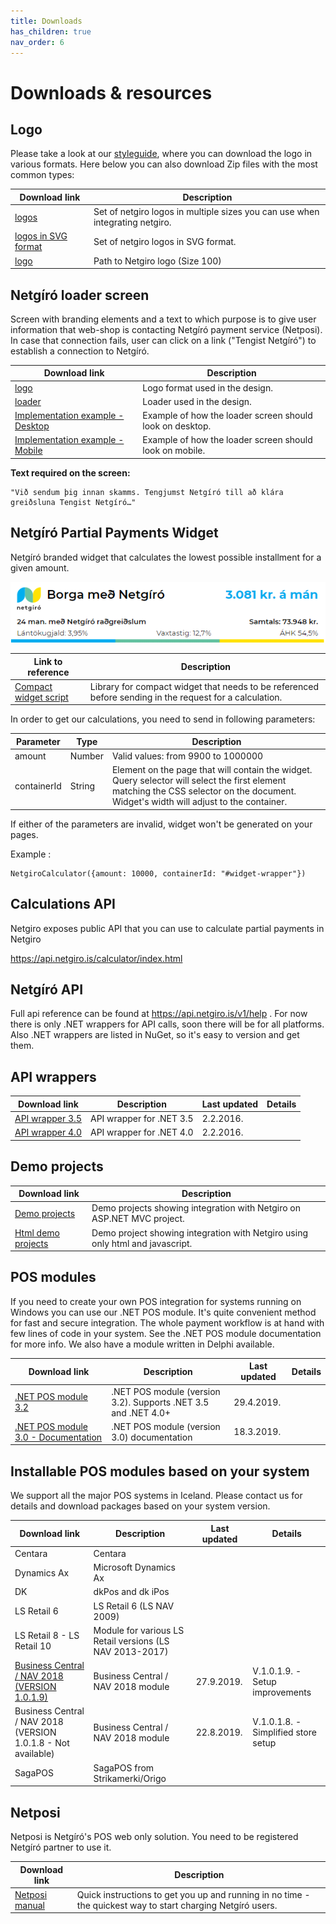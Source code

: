 ```yaml
---
title: Downloads
has_children: true
nav_order: 6
---
```


# Downloads & resources

## Logo

Please take a look at our [styleguide](https://netgiro.frontify.com/d/8oC7BJpSmcsa/brand-guidelines#/design-system/logo), where you can download the logo in various formats. Here below you can also download Zip files with the most common types:

| Download link | Description |
| ------------- | ------------- |
| [logos](developer.netgiro.is/Attachments/documents/logo_multi_size.zip) | Set of netgiro logos in multiple sizes you can use when integrating netgiro. |
| [logos in SVG format](developer.netgiro.is/Attachments/documents/Netgiro_logo_svg.zip) | Set of netgiro logos in SVG format. |
| [logo](https://github.com/netgiro/netgiro.github.io/blob/master/images/Netgiro_Logo_100.png) | Path to Netgiro logo (Size 100) |

## Netgíró loader screen

Screen with branding elements and a text to which purpose is to give user information that web-shop is contacting Netgíró payment service (Netposi). In case that connection fails, user can click on a link ("Tengist Netgíró") to establish a connection to Netgíró.

| Download link | Description |
| ------------- | ------------- |
| [logo](https://static.netgiro.is/assets/logo/logo-light-bg.svg) | Logo format used in the design. |
| [loader](https://static.netgiro.is/assets/loaders/dot-loader.gif) | Loader used in the design. |
| [Implementation example - Desktop](https://raw.githubusercontent.com/netgiro/netgiro.github.io/master/images/Netg%C3%ADr%C3%B3-loader-desktop-example.png) | Example of how the loader screen should look on desktop. |
| [Implementation example - Mobile](https://raw.githubusercontent.com/netgiro/netgiro.github.io/master/images/Netg%C3%ADr%C3%B3-loader-mobile-example.png) | Example of how the loader screen should look on mobile. |

**Text required on the screen:**
~~~
"Við sendum þig innan skamms. Tengjumst Netgíró till að klára greiðsluna Tengist Netgíró…"
~~~

## Netgíró Partial Payments Widget

Netgíró branded widget that calculates the lowest possible installment for a given amount.

<img src="images/ng-widget.png?raw=true" alt="widget.png">

| Link to reference | Description |
| ------------- | ------------- |
| [Compact widget script](https://static.netgiro.is/dist/scripts/pp-widget-compact/pp-widget-compact.js) | Library for compact widget that needs to be referenced before sending in the request for a calculation. |

In order to get our calculations, you need to send in following parameters:

| Parameter | Type | Description |
| ------------- | ------------- | ------------- |
| amount | Number | Valid values: from 9900 to 1000000 |
| containerId | String | Element on the page that will contain the widget. Query selector will select the first element matching the CSS selector on the document. Widget's width will adjust to the container. |

If either of the parameters are invalid, widget won't be generated on your pages.

Example :
~~~
NetgiroCalculator({amount: 10000, containerId: "#widget-wrapper"})
~~~

## Calculations API

Netgiro exposes public API that you can use to calculate partial payments in Netgiro

https://api.netgiro.is/calculator/index.html

## Netgíró API

Full api reference can be found at https://api.netgiro.is/v1/help . For now there is only .NET wrappers for API calls, soon there will be for all platforms. Also .NET wrappers are listed in NuGet, so it's easy to version and get them.

## API wrappers

| Download link | Description | Last updated | Details |
| ------------- | ------------- | ------------- | ------------- |
| [API wrapper 3.5](http://developer.netgiro.is/Attachments/documents/Netg%C3%ADr%C3%B3%20-%20API%20Wrapper%203.5.zip) | API wrapper for .NET 3.5 | 2.2.2016. |  |
| [API wrapper 4.0](http://developer.netgiro.is/Attachments/documents/Netg%C3%ADr%C3%B3%20-%20API%20Wrapper%204.0.zip) | API wrapper for .NET 4.0 | 2.2.2016. |  |

## Demo projects

| Download link | Description |
| ------------- | ------------- |
| [Demo projects](http://developer.netgiro.is/Attachments/documents/NetgiroDemos.zip) | Demo projects showing integration with Netgiro on ASP.NET MVC project. |
| [Html demo projects](http://developer.netgiro.is/Attachments/documents/Netgiro%20-%20html%20demos.zip) | Demo project showing integration with Netgiro using only html and javascript. |

## POS modules

If you need to create your own POS integration for systems running on Windows you can use our .NET POS module. It's quite convenient method for fast and secure integration. The whole payment workflow is at hand with few lines of code in your system. See the .NET POS module documentation for more info. We also have a module written in Delphi available.

| Download link | Description | Last updated | Details |
| ------------- | ------------- | ------------- | ------------- |
| [.NET POS module 3.2](http://developer.netgiro.is/Attachments/documents/Netg%C3%ADr%C3%B3%20-%20POS%20Module%20(v_3.2.1).zip) | 	.NET POS module (version 3.2). Supports .NET 3.5 and .NET 4.0+ | 29.4.2019. |  |
| [.NET POS module 3.0 - Documentation](https://github.com/netgiro/netgiro.github.io/raw/master/documents/Netg%C3%ADr%C3%B3%20-%20POS%20Module%20(v_3.0)%20-%20Documentation.zip) | .NET POS module (version 3.0) documentation | 18.3.2019. |  |

## Installable POS modules based on your system

We support all the major POS systems in Iceland. Please contact us for details and download packages based on your system version.

| Download link | Description | Last updated | Details |
| ------------- | ------------- | ------------- | ------------- |
| Centara |	Centara |  |  |
| Dynamics Ax |	Microsoft Dynamics Ax |  |  |
| DK |	dkPos and dk iPos |  |  |
| LS Retail 6 |	LS Retail 6 (LS NAV 2009) |  |  |
| LS Retail 8 - LS Retail 10 |	Module for various LS Retail versions (LS NAV 2013-2017) |  |  |
| [Business Central / NAV 2018 (VERSION 1.0.1.9)](https://github.com/netgiro/netgiro.github.io/raw/master/documents/Netgiro_NAV2018_1.0.1.9.zip) |		Business Central / NAV 2018 module | 27.9.2019. | V.1.0.1.9. - Setup improvements |
| Business Central / NAV 2018 (VERSION 1.0.1.8 - Not available) |	Business Central / NAV 2018 module | 22.8.2019. | 	V.1.0.1.8. - Simplified store setup |
| SagaPOS |	SagaPOS from Strikamerki/Origo |  |  |

## Netposi

Netposi is Netgíró's POS web only solution. You need to be registered Netgíró partner to use it.

| Download link | Description |
| ------------- | ------------- |
| [Netposi manual](https://github.com/netgiro/netgiro.github.io/raw/master/documents/Netposa-lei%C3%B0beiningar-v1.0.pdf) |	Quick instructions to get you up and running in no time - the quickest way to start charging Netgíró users. |
